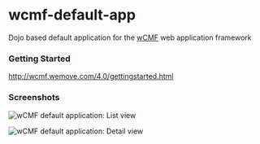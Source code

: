 wcmf-default-app
================

Dojo based default application for the [wCMF](https://github.com/iherwig/wcmf) web application framework

### Getting Started

http://wcmf.wemove.com/4.0/gettingstarted.html

### Screenshots

![wCMF default application: List view](http://wcmf.wemove.com/4.0/wcmf-default-app1ws.png)

![wCMF default application: Detail view](http://wcmf.wemove.com/4.0/wcmf-default-app2ws.png)
